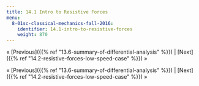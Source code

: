 ```yaml
---
title: 14.1 Intro to Resistive Forces
menu:
  8-01sc-classical-mechanics-fall-2016:
    identifier: 14.1-intro-to-resistive-forces
    weight: 870
---
```

« [Previous]({{% ref "13.6-summary-of-differential-analysis" %}}) | [Next]({{% ref "14.2-resistive-forces-low-speed-case" %}}) »

« [Previous]({{% ref "13.6-summary-of-differential-analysis" %}}) | [Next]({{% ref "14.2-resistive-forces-low-speed-case" %}}) »